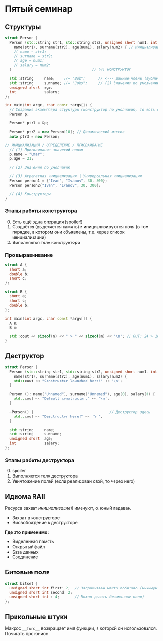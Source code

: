 # Пятый семинар
## Структуры

```cpp
struct Person {
  Person (std::string str1, std::string str2, unsigned short num1, int num2 = 0):
    name(str1), surname(str2), age(num1), salary(num2) { // Инициализация (в отличие от объявления + присваивания)
    // name = str1;
    // surname = str2;
    // age = num1;
    // salary = num2;
  }                                     // (4) КОНСТРУКТОР

  std::string     name;    //= "Bob";      // <--- данные-члены (публичные поля)
  std::string     surname; //= "Jobs";     // (2) Значения по умолчанию
  unsigned short  age;
  int             salary;
};

int main(int argc, char const *argv[]) {
  // Создание экземпляра структуры (конструктор по умолчанию, то есть свой не написан (!) ):
  Person p;

  Person* ptr1 = &p;

  Person* ptr2 = new Person[10]; // Динамический массив
  auto ptr3 = new Person;

// ИНИЦИАЛИЗАЦИЯ / ОПРЕДЕЛЕНИЕ / ПРИСВАИВАНИЕ
  // (1) Присваивание значений полям
  p.name = "Umar";
  p.age = 21;

  // (2) Значения по умолчанию

  // (3) Агрегатная инициализация | Универсальная инициализация
  Person person1 = {"Ivan", "Ivanov", 30, 300};
  Person person2{"Ivan", "Ivanov", 30, 300};

  // (4) Конструкторы
}
```

### Этапы работы конструктора

0. Есть ещё одна операция (spoiler!)
1. Создаётся (выделяется память) и инициализируются поля (в том порядке, в котором они объявлены, т.е. через список инициализации)
2. Выполняется тело конструктора

### Про выравнивание

```cpp
struct A {
  short a;
  double b;
  short c;
};

struct B {
  short a;
  short c;
  double b;
};

int main(int argc, char const *argv[]) {
  A n;
  B m;

  std::cout << sizeof(n) << " > " << sizeof(m) << '\n'; // OUT: 24 > 16
}
```

## Деструктор

```cpp
struct Person {
  Person (std::string str1, std::string str2, unsigned short num1, int num2 = 0):
    name(str1), surname(str2), age(num1), salary(num2) {
    std::cout << "Constructor launched here!" << '\n';
  }

  Person (): name("Unnamed"), surname("Unnamed"), age(0), salary(0) {
    std::cout << "Default constructor." << '\n';
  }

  ~Person() {                                   // Деструктор здесь
    std::cout << "Desctructor here!" << '\n';
  }

  std::string     name;
  std::string     surname;
  unsigned short  age;
  int             salary;
};
```

### Этапы работы деструктора

0. spoiler
1. Выполняется тело деструктора
2. Уничтожение полей (если реализован свой, то через него)

## Идиома RAII

Ресурса захват _инициализацией_ именуют, о, юный падаван.

- Захват в конструкторе
- Высвобождение в деструкторе

**Где это применимо:**

- Выделенная память
- Открытый файл
- База данных
- Соединение

## Битовые поля

```cpp
struct bitset {
  unsigned short int first: 2;  // Запрашиваем место побитово (минимум любой объект может занимать 1 байт, в тч и class/struct)
  unsigned short int second: 2;
  unsigned short int : 4;       // Можно делать безымянные поля)
};
```

## Прикольные штуки

Макрос `__func__` возвращает имя функции, в которой он использовался.
Почитать про юнион
